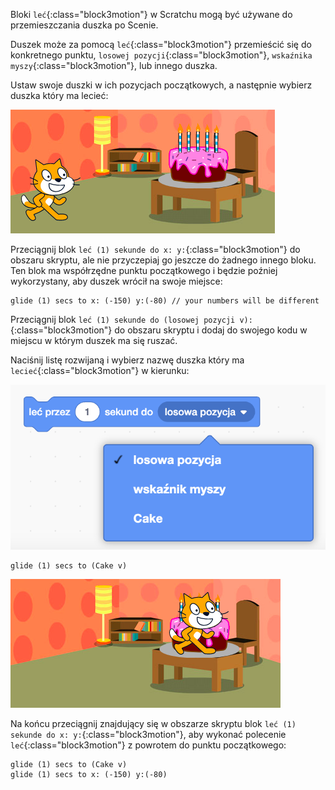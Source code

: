 Bloki `leć`{:class="block3motion"} w Scratchu mogą być używane do przemieszczania duszka po Scenie.

Duszek może za pomocą `leć`{:class="block3motion"} przemieścić się do konkretnego punktu, `losowej pozycji`{:class="block3motion"}, `wskaźnika myszy`{:class="block3motion"}, lub innego duszka.

Ustaw swoje duszki w ich pozycjach początkowych, a następnie wybierz duszka który ma lecieć:

![Scena z duszkami, kotem i ciastem, w ich pozycjach początkowych.](images/example-start.png)

Przeciągnij blok `leć (1) sekunde do x: y:`{:class="block3motion"} do obszaru skryptu, ale nie przyczepiaj go jeszcze do żadnego innego bloku. Ten blok ma współrzędne punktu początkowego i będzie poźniej wykorzystany, aby duszek wrócił na swoje miejsce:

```blocks3
glide (1) secs to x: (-150) y:(-80) // your numbers will be different
```

Przeciągnij blok `leć (1) sekunde do (losowej pozycji v):`{:class="block3motion"} do obszaru skryptu i dodaj do swojego kodu w miejscu w którym duszek ma się ruszać.

Naciśnij listę rozwijaną i wybierz nazwę duszka który ma `lecieć`{:class="block3motion"} w kierunku:

![Lista rozwijana bloku leć pokazująca pozostałe duszki na liście.](images/glide-menu.png)

```blocks3
glide (1) secs to (Cake v)
```

![Scena pokazująca duszka kota lecącego do duszka ciasta.](images/example-end.png)

Na końcu przeciągnij znajdujący się w obszarze skryptu blok `leć (1) sekunde do x: y:`{:class="block3motion"}, aby wykonać polecenie `leć`{:class="block3motion"} z powrotem do punktu początkowego:

```blocks3
glide (1) secs to (Cake v)
glide (1) secs to x: (-150) y:(-80)
```
